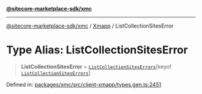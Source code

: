 [**@sitecore-marketplace-sdk/xmc**](../../../../README.md)

***

[@sitecore-marketplace-sdk/xmc](../../../../README.md) / [Xmapp](../README.md) / ListCollectionSitesError

# Type Alias: ListCollectionSitesError

> **ListCollectionSitesError** = [`ListCollectionSitesErrors`](ListCollectionSitesErrors.md)\[keyof [`ListCollectionSitesErrors`](ListCollectionSitesErrors.md)\]

Defined in: [packages/xmc/src/client-xmapp/types.gen.ts:2451](https://github.com/Sitecore/marketplace-sdk/blob/893df143248e67d8c66e942a96045542130259a0/packages/xmc/src/client-xmapp/types.gen.ts#L2451)

